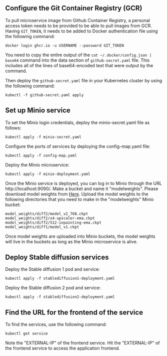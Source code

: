 ## Configure the Git Container Registry (GCR)

To pull microservice image from Github Container Registry, a personal access token needs to be provided to be able to pull images from GCR. Having `GIT_TOKEN`, it needs to be added to Docker authentication file using the following command:

```
docker login ghcr.io -u USERNAME --password GIT_TOKEN
```

You need to copy the entire output of the `cat ~/.docker/config.json | base64` command into the data section of `github-secret.yaml` file. This includes all of the lines of base64-encoded text that were output by the command.



Then deploy the `github-secret.yaml` file in your Kubernetes cluster by using the following command:

```
kubectl -f github-secret.yaml apply 
```
## Set up Minio service
To set the Minio login credentials, deploy the minio-secret.yaml file as follows:
```
kubectl apply -f minio-secret.yaml
```
Configure the ports of services by deploying the config-map.yaml file:
```
kubectl apply -f config-map.yaml
```
Deploy the Minio microservice:
```
kubectl apply -f minio-deployment.yaml
```
Once the Minio service is deployed, you can log in to Minio through the URL http://localhost:9090/. Make a bucket and name it "modelweights". Please download model weights  from [Here](https://eschercloudai-my.sharepoint.com/:f:/g/personal/a_sabet_eschercloud_ai/EiJWs38Yl4FDgyFYrQOhkg4BPoqlLKAhSXlhzBPDgwD18w?e=YLaybW). Upload the model weights to the following directories that you need to make in the "modelweights" Minio bucket:
```
model_weights/diff2/model_v2_768.ckpt
model_weights/diff2/x4-upscaler-ema.ckpt
model_weights/diff2/512-inpainting-ema.ckpt
model_weights/diff1/model_v1.ckpt
```
Once model weights are uploaded into Minio buckets, the model weights will live in the buckets as long as the Minio microservice is alive.

## Deploy Stable diffusion services

Deploy the Stable diffusion 1 pod and service:
```
kubectl apply -f stablediffusion1-deployment.yaml
```
Deploy the Stable diffusion 2 pod and service:
```
kubectl apply -f stablediffusion2-deployment.yaml
```

## Find the URL for the frontend of the service
To find the services, use the following command:
```
kubectl get service
```
Note the "EXTERNAL-IP" of the frontend service. Hit the "EXTERNAL-IP" of the frontend service to access the application frontend.